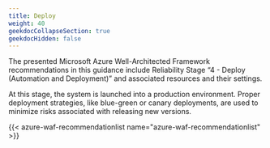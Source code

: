 ```yaml
---
title: Deploy
weight: 40
geekdocCollapseSection: true
geekdocHidden: false
---
```


The presented Microsoft Azure Well-Architected Framework recommendations in this guidance include Reliability Stage “4 - Deploy (Automation and Deployment)” and associated resources and their settings.

At this stage, the system is launched into a production environment. Proper deployment strategies, like blue-green or canary deployments, are used to minimize risks associated with releasing new versions.

{{< azure-waf-recommendationlist name="azure-waf-recommendationlist" >}}
